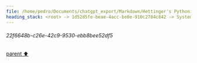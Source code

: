 ```yaml
---
file: /home/pedro/Documents/chatgpt_export/Markdown/Hettinger's Pythonic Coding Style.md
heading_stack: <root> -> 1d52d5fe-beae-4acc-be0e-910c2784c842 -> System -> 990cbfc8-f01c-4465-94d6-e8a9d6fea7b5 -> System -> aaa237dc-dc1e-4222-abfc-c36e07f03dac -> User -> 776fab5c-cc53-47a1-93dc-69a27010cdb2 -> Assistant -> aaa247ef-988b-49a9-9915-daf574ce71f4 -> User -> eeb04c84-cace-44d7-bbf4-3e7201f1b820 -> Assistant -> Table of Contents -> aaa2a5cc-949d-4e45-a2d0-6bec76f30b74 -> User -> 33a36459-de59-441a-b57c-b1d27d5bbad4 -> Assistant -> Futures -> 605be0ce-7fc0-47d8-8fef-58ca8a49c65f -> Assistant -> 0c6dc032-3a73-440d-914f-c72664028d9b -> Tool -> aaa454d4-0532-474b-82f6-8154c1a7612c -> Assistant -> 3237308d-b095-4d08-9746-c7458657226d -> Assistant -> aaa20508-57a4-4965-ba67-5ed4ef91fb76 -> User -> 92fb49ad-feb6-4053-983d-6b162fdbab12 -> Assistant -> d8424461-3cf2-49ac-a5da-ab7a1ddf0f99 -> Tool -> 3618722f-01ac-47cd-a789-3b6a0c7129cf -> Assistant -> Basic Usage -> Common Use-Cases -> Under the Hood -> aaa24d5e-3e65-4629-b95b-4cabd8fd44e1 -> User -> bf752daf-e729-42d7-85c7-57076960e59a -> Assistant -> d324ef77-d01a-487e-ad43-806693056408 -> Tool -> 3c13d1e9-f19f-4d1b-8cc5-134da804ac7d -> Assistant -> Advanced Usage -> Common Use-Cases for Advanced Features -> Under the Hood -> aaa24a82-59ae-4e30-baea-124b766b1cca -> User -> 48a83ee5-bb35-45fe-ac72-347b9a5cde78 -> Assistant -> 114949b2-0cda-4a48-a746-565185d983f7 -> Tool -> 9351035a-5fb3-4196-ab28-00f2d055f2a4 -> Assistant -> Lock -> 1. Acquiring and Releasing a Lock -> 2. Common Use-Cases -> 3. Under the Hood -> aaa26ea7-be3a-4754-8041-262f7d594988 -> User -> 6dc0b33d-eb92-4e52-a234-fd71a726b982 -> Assistant -> 716051e8-b953-427b-9094-4784bd24bf52 -> Tool -> c82dea23-a791-4ced-8798-9ac54e1a4f59 -> Assistant -> 2. Timeouts -> 3. Common Use-Cases for Timeouts -> 4. Under the Hood for Timeouts -> aaa2b275-90be-40ad-9f74-8a2e476ea8fa -> User -> 4216df09-bc59-4114-82b2-aa56a485dec7 -> Assistant -> bb800078-4902-40c4-841d-3d2158678bbc -> Tool -> 4cf8a55a-f8e1-4947-9bc2-f2c7dff4551c -> Assistant -> Event -> 1. Basic Operations -> 2. Common Use-Cases -> 3. Additional Toy Example -> 4. Under the Hood -> aaa278c8-2cb7-43ed-bea6-50f03c00e19b -> User -> 9312f27a-e9e5-4c85-b6a7-cd934371548e -> Assistant -> 559685cb-f762-46ac-bb92-a23de4af6727 -> Tool -> aaa2faf1-3955-472f-b520-7ac04fa5213b -> User -> d42e6a8c-2f13-437e-b152-2db8dbc974a9 -> Assistant -> 7ad95c66-85c0-4473-ab15-c93fffd84bcb -> Tool -> aaa2f619-fc42-4ba1-916d-51b59e7946e0 -> User -> 6f31a534-d29b-408c-b3a5-efbb3d25a342 -> Assistant -> dc49c1d0-abe9-4db6-9876-4460122ee2f0 -> Assistant -> 6aaf87cf-4d70-4033-9f9b-5bb7094353fe -> Tool -> 8f8c00c3-d57c-416e-af53-ff5873b73764 -> Assistant -> 1c8b4b15-4a86-49bb-9c03-4f1f193af18a -> Assistant -> ec00ce06-a0a1-4751-b27d-b26e08ceb275 -> Tool -> aaa227f8-7dd5-4361-8258-88ef6f517c33 -> User -> 6cce2c76-83c7-4bdc-b84c-a58dc5c78369 -> Assistant -> Condition -> 1. Basic Operations -> 2. Common Use-Cases -> 3. Under the Hood -> 4. Toy Problems Ideal for Condition -> aaa21794-6bfb-4283-80c7-8da0a327cb6b -> User -> 06360382-f04a-4dea-95af-987e6ac35d7d -> Assistant -> 81a023c5-b2f4-4f23-8df9-9df482d21ee1 -> Tool -> bf234c59-f2d1-48fb-b3d1-a07e29bbf957 -> Assistant -> 9ea1c19f-bc7c-4796-a71a-f022b328ee34 -> Assistant -> d7bb362b-e8aa-4b8f-b2e2-a2f2121f7f95 -> Tool -> bac644b2-781a-44ca-b895-9e1d0d47a823 -> Assistant -> 9649a504-2a1f-4cc9-a85e-8d72ad198c7e -> Assistant -> 1307032a-f5e0-4dfe-a6c2-da94f404526d -> Tool -> aaa2c387-7e45-4c3d-89e0-cbc1f94e124b -> User -> 2e65b100-5f14-4093-a2a2-6f0ef0a09f65 -> Assistant -> Table of Contents -> aaa2d96b-baf7-4089-ba8a-4f1f7a3e2e6f -> User -> 0b14184a-fe6a-4400-9bf5-f85749ad408c -> Assistant -> 5596ff42-ce31-4bca-8075-6fb70e8e171d -> Assistant -> 1. Event Loop Customization -> Custom Event Loop Policies -> Example: Setting a Custom Event Loop Policy -> Custom Event Loop Implementations -> aaa2e379-6c15-4825-b081-e15ee13dcdd8 -> User -> 32c063f3-18e4-4040-8cdf-9cb1bc9b1d99 -> Assistant -> 1. Event Loop Customization -> Custom Event Loop Policies -> Custom Event Loop Implementations -> 2. Task Management -> Task Factories -> Task Groups -> aaa24bb3-b240-423b-a938-8597b58b70f1 -> User -> 5bd08515-3e42-4030-8df2-6cd9b944de2c -> Assistant -> Debugging and Instrumentation -> Resource Management -> Monitoring and Metrics -> Error Handling -> Context Propagation -> aaa26628-50d0-46b4-9959-ad8be4e51da6 -> User -> 19da6351-e7a3-4230-a444-8e7a9efeaa70 -> Assistant -> ac4a6b34-afcc-4196-9f15-30b6be882da4 -> Assistant -> c7b2d472-7a3f-49bc-b37c-de95173ad8af -> Tool -> 940643ec-7cd1-4307-9825-6bb150545b31 -> Assistant -> f59d6684-bd26-48a8-964c-3e5543646b77 -> Assistant -> 44f86af4-412a-42ce-9cf3-1c5a68c72195 -> Tool -> 6df9d935-a0d7-40f9-b16b-68080eeefc6f -> Assistant -> 060f2a54-e55a-4c1b-840c-4dc5163b6926 -> Assistant -> aaa226bd-1f5b-494d-a92e-ea9435b134d5 -> User -> 3282ccad-801e-4949-b468-1a6f08a258c3 -> Assistant -> 5ec172f1-63de-4b62-bbe5-d4327dd210cb -> Tool -> 9fb63986-89a2-4bbb-9274-ac6b3903c963 -> Assistant -> aaa2c6f9-5ca3-47d5-afe8-cb813293facf -> User -> 22f6648b-c26e-42c9-9530-ebb8bee52df5
---
```

###### 22f6648b-c26e-42c9-9530-ebb8bee52df5
[parent ⬆️](#aaa2c6f9-5ca3-47d5-afe8-cb813293facf)
